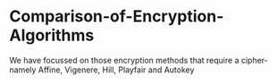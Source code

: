# Comparison-of-Encryption-Algorithms
We have focussed on those encryption methods that require a cipher- namely Affine, Vigenere, Hill, Playfair and Autokey
